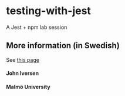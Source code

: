 # testing-with-jest
A Jest + npm lab session

## More information (in Swedish)
See [this page](http://mah-dv.github.io/courses/da344a-da355a/exercises/ex11.html)

#### John Iversen
#### Malmö University
